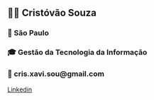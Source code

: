 <h2> 👨‍💼 Cristóvão Souza</h2>
<h3> 📍   São Paulo</h3>
<h3> 🎓 Gestão da Tecnologia da Informação</h3>
<h3 >📧 cris.xavi.sou@gmail.com</h3>
<img href="https://www.svgrepo.com/show/75820/linkedin.svg"><a href="https://www.linkedin.com/me?trk=p_mwlite_feed-secondary_nav">Linkedin</h3>
